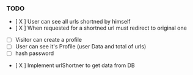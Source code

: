 ### TODO
- [ X ] User can see all urls shortned by himself
- [ X ] When requested for a shortned url must redirect to original one
- [ ] Visitor can create a profile
- [ ] User can see it's Profile (user Data and total of urls)
- [ ] hash password
- [ X ] Implement urlShortner to get data from DB
